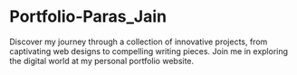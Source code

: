 # Portfolio-Paras_Jain
Discover my journey through a collection of innovative projects, from captivating web designs to compelling writing pieces. Join me in exploring the digital world at my personal portfolio website.
